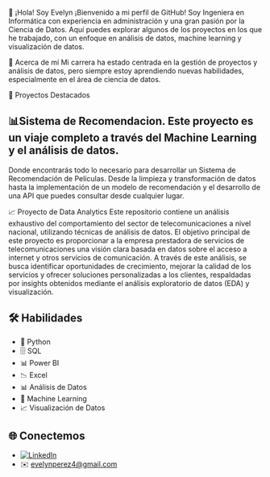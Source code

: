 👋 ¡Hola! Soy Evelyn
¡Bienvenido a mi perfil de GitHub! Soy Ingeniera en Informática con experiencia en administración y una gran pasión por la Ciencia de Datos. Aquí puedes explorar algunos de los proyectos en los que he trabajado, con un enfoque en análisis de datos, machine learning y visualización de datos.

🙋 Acerca de mí
Mi carrera ha estado centrada en la gestión de proyectos y análisis de datos, pero siempre estoy aprendiendo nuevas habilidades, especialmente en el área de ciencia de datos. 

🚀 Proyectos Destacados
## 📊Sistema de Recomendacion. Este proyecto es un viaje completo a través del Machine Learning y el análisis de datos.
Donde encontrarás todo lo necesario para desarrollar un Sistema de Recomendación de Películas. Desde la limpieza y transformación de datos hasta la implementación de un modelo de recomendación y el desarrollo de una API que puedes consultar desde cualquier lugar. 

📈 Proyecto de Data Analytics
Este repositorio contiene un análisis exhaustivo del comportamiento del sector de telecomunicaciones a nivel nacional, utilizando técnicas de análisis de datos. El objetivo principal de este proyecto es proporcionar a la empresa prestadora de servicios de telecomunicaciones una visión clara basada en datos sobre el acceso a internet y otros servicios de comunicación. A través de este análisis, se busca identificar oportunidades de crecimiento, mejorar la calidad de los servicios y ofrecer soluciones personalizadas a los clientes, respaldadas por insights obtenidos mediante el análisis exploratorio de datos (EDA) y visualización.

## 🛠️ Habilidades  
- 🐍 Python  
- 🗄️ SQL  
- 📊 Power BI  
- 📉 Excel  
- 📊 Análisis de Datos  
- 🤖 Machine Learning  
- 📈 Visualización de Datos  


## 🌐 Conectemos  
- [![LinkedIn](https://img.shields.io/badge/LinkedIn-0077B5?style=for-the-badge&logo=linkedin&logoColor=white)](https://www.linkedin.com/in/evelyn-delvalle-p%C3%A9rez/)  
- ✉️ evelynperez4@gmail.com  

